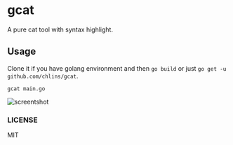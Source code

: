 # gcat

A pure cat tool with syntax highlight.

## Usage

Clone it if you have golang environment and then `go build` or just `go get -u github.com/chlins/gcat`.

`gcat main.go`

![screentshot](https://images-1251800273.cos.ap-chengdu.myqcloud.com/github/gcat.png)

### LICENSE

MIT
